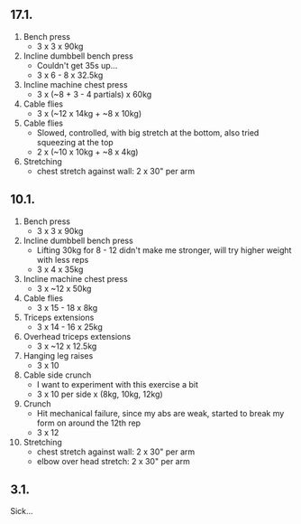 ## 17.1.

1. Bench press
   - 3 x 3 x 90kg
2. Incline dumbbell bench press
   - Couldn't get 35s up...
   - 3 x 6 - 8 x 32.5kg
3. Incline machine chest press
   - 3 x (~8 + 3 - 4 partials) x 60kg
4. Cable flies
   - 3 x (~12 x 14kg + ~8 x 10kg)
5. Cable flies
   - Slowed, controlled, with big stretch at the bottom, also tried squeezing
     at the top
   - 2 x (~10 x 10kg + ~8 x 4kg)
6. Stretching
   - chest stretch against wall: 2 x 30" per arm

## 10.1.

1. Bench press
   - 3 x 3 x 90kg
2. Incline dumbbell bench press
   - Lifting 30kg for 8 - 12 didn't make me stronger, will try higher weight
     with less reps
   - 3 x 4 x 35kg
3. Incline machine chest press
   - 3 x ~12 x 50kg
4. Cable flies
   - 3 x 15 - 18 x 8kg
5. Triceps extensions
   - 3 x 14 - 16 x 25kg
6. Overhead triceps extensions
   - 3 x ~12 x 12.5kg
7. Hanging leg raises
   - 3 x 10
8. Cable side crunch
   - I want to experiment with this exercise a bit
   - 3 x 10 per side x (8kg, 10kg, 12kg)
9. Crunch
   - Hit mechanical failure, since my abs are weak, started to break my form
     on around the 12th rep
   - 3 x 12
10. Stretching
    - chest stretch against wall: 2 x 30" per arm
    - elbow over head stretch: 2 x 30" per arm

## 3.1.

Sick...
